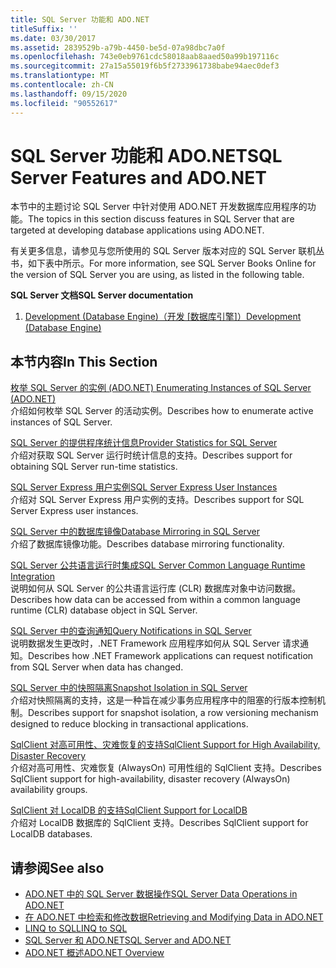 ```yaml
---
title: SQL Server 功能和 ADO.NET
titleSuffix: ''
ms.date: 03/30/2017
ms.assetid: 2839529b-a79b-4450-be5d-07a98dbc7a0f
ms.openlocfilehash: 743e0eb9761cdc58018aab8aaed50a99b197116c
ms.sourcegitcommit: 27a15a55019f6b5f2733961738babe94aec0def3
ms.translationtype: MT
ms.contentlocale: zh-CN
ms.lasthandoff: 09/15/2020
ms.locfileid: "90552617"
---
```

# <a name="sql-server-features-and-adonet"></a><span data-ttu-id="04a5e-102">SQL Server 功能和 ADO.NET</span><span class="sxs-lookup"><span data-stu-id="04a5e-102">SQL Server Features and ADO.NET</span></span>
<span data-ttu-id="04a5e-103">本节中的主题讨论 SQL Server 中针对使用 ADO.NET 开发数据库应用程序的功能。</span><span class="sxs-lookup"><span data-stu-id="04a5e-103">The topics in this section discuss features in SQL Server that are targeted at developing database applications using ADO.NET.</span></span>  
  
 <span data-ttu-id="04a5e-104">有关更多信息，请参见与您所使用的 SQL Server 版本对应的 SQL Server 联机丛书，如下表中所示。</span><span class="sxs-lookup"><span data-stu-id="04a5e-104">For more information, see SQL Server Books Online for the version of SQL Server you are using, as listed in the following table.</span></span>  
  
 <span data-ttu-id="04a5e-105">**SQL Server 文档**</span><span class="sxs-lookup"><span data-stu-id="04a5e-105">**SQL Server documentation**</span></span>  
  
1. <span data-ttu-id="04a5e-106">[Development (Database Engine)（开发 [数据库引擎]）](/previous-versions/sql/sql-server-2008/bb500155(v=sql.100))</span><span class="sxs-lookup"><span data-stu-id="04a5e-106">[Development (Database Engine)](/previous-versions/sql/sql-server-2008/bb500155(v=sql.100))</span></span>  
  
## <a name="in-this-section"></a><span data-ttu-id="04a5e-107">本节内容</span><span class="sxs-lookup"><span data-stu-id="04a5e-107">In This Section</span></span>  
 [<span data-ttu-id="04a5e-108">枚举 SQL Server 的实例 (ADO.NET) </span><span class="sxs-lookup"><span data-stu-id="04a5e-108">Enumerating Instances of SQL Server (ADO.NET)</span></span>](enumerating-instances-of-sql-server.md)  
 <span data-ttu-id="04a5e-109">介绍如何枚举 SQL Server 的活动实例。</span><span class="sxs-lookup"><span data-stu-id="04a5e-109">Describes how to enumerate active instances of SQL Server.</span></span>  
  
 [<span data-ttu-id="04a5e-110">SQL Server 的提供程序统计信息</span><span class="sxs-lookup"><span data-stu-id="04a5e-110">Provider Statistics for SQL Server</span></span>](provider-statistics-for-sql-server.md)  
 <span data-ttu-id="04a5e-111">介绍对获取 SQL Server 运行时统计信息的支持。</span><span class="sxs-lookup"><span data-stu-id="04a5e-111">Describes support for obtaining SQL Server run-time statistics.</span></span>  
  
 [<span data-ttu-id="04a5e-112">SQL Server Express 用户实例</span><span class="sxs-lookup"><span data-stu-id="04a5e-112">SQL Server Express User Instances</span></span>](sql-server-express-user-instances.md)  
 <span data-ttu-id="04a5e-113">介绍对 SQL Server Express 用户实例的支持。</span><span class="sxs-lookup"><span data-stu-id="04a5e-113">Describes support for SQL Server Express user instances.</span></span>  
  
 [<span data-ttu-id="04a5e-114">SQL Server 中的数据库镜像</span><span class="sxs-lookup"><span data-stu-id="04a5e-114">Database Mirroring in SQL Server</span></span>](database-mirroring-in-sql-server.md)  
 <span data-ttu-id="04a5e-115">介绍了数据库镜像功能。</span><span class="sxs-lookup"><span data-stu-id="04a5e-115">Describes database mirroring functionality.</span></span>  
  
 [<span data-ttu-id="04a5e-116">SQL Server 公共语言运行时集成</span><span class="sxs-lookup"><span data-stu-id="04a5e-116">SQL Server Common Language Runtime Integration</span></span>](sql-server-common-language-runtime-integration.md)  
 <span data-ttu-id="04a5e-117">说明如何从 SQL Server 的公共语言运行库 (CLR) 数据库对象中访问数据。</span><span class="sxs-lookup"><span data-stu-id="04a5e-117">Describes how data can be accessed from within a common language runtime (CLR) database object in SQL Server.</span></span>  
  
 [<span data-ttu-id="04a5e-118">SQL Server 中的查询通知</span><span class="sxs-lookup"><span data-stu-id="04a5e-118">Query Notifications in SQL Server</span></span>](query-notifications-in-sql-server.md)  
 <span data-ttu-id="04a5e-119">说明数据发生更改时，.NET Framework 应用程序如何从 SQL Server 请求通知。</span><span class="sxs-lookup"><span data-stu-id="04a5e-119">Describes how .NET Framework applications can request notification from SQL Server when data has changed.</span></span>  
  
 [<span data-ttu-id="04a5e-120">SQL Server 中的快照隔离</span><span class="sxs-lookup"><span data-stu-id="04a5e-120">Snapshot Isolation in SQL Server</span></span>](snapshot-isolation-in-sql-server.md)  
 <span data-ttu-id="04a5e-121">介绍对快照隔离的支持，这是一种旨在减少事务应用程序中的阻塞的行版本控制机制。</span><span class="sxs-lookup"><span data-stu-id="04a5e-121">Describes support for snapshot isolation, a row versioning mechanism designed to reduce blocking in transactional applications.</span></span>  
  
 [<span data-ttu-id="04a5e-122">SqlClient 对高可用性、灾难恢复的支持</span><span class="sxs-lookup"><span data-stu-id="04a5e-122">SqlClient Support for High Availability, Disaster Recovery</span></span>](sqlclient-support-for-high-availability-disaster-recovery.md)  
 <span data-ttu-id="04a5e-123">介绍对高可用性、灾难恢复 (AlwaysOn) 可用性组的 SqlClient 支持。</span><span class="sxs-lookup"><span data-stu-id="04a5e-123">Describes SqlClient support for high-availability, disaster recovery (AlwaysOn) availability groups.</span></span>  
  
 [<span data-ttu-id="04a5e-124">SqlClient 对 LocalDB 的支持</span><span class="sxs-lookup"><span data-stu-id="04a5e-124">SqlClient Support for LocalDB</span></span>](sqlclient-support-for-localdb.md)  
 <span data-ttu-id="04a5e-125">介绍对 LocalDB 数据库的 SqlClient 支持。</span><span class="sxs-lookup"><span data-stu-id="04a5e-125">Describes SqlClient support for LocalDB databases.</span></span>  
  
## <a name="see-also"></a><span data-ttu-id="04a5e-126">请参阅</span><span class="sxs-lookup"><span data-stu-id="04a5e-126">See also</span></span>

- [<span data-ttu-id="04a5e-127">ADO.NET 中的 SQL Server 数据操作</span><span class="sxs-lookup"><span data-stu-id="04a5e-127">SQL Server Data Operations in ADO.NET</span></span>](sql-server-data-operations.md)
- [<span data-ttu-id="04a5e-128">在 ADO.NET 中检索和修改数据</span><span class="sxs-lookup"><span data-stu-id="04a5e-128">Retrieving and Modifying Data in ADO.NET</span></span>](../retrieving-and-modifying-data.md)
- [<span data-ttu-id="04a5e-129">LINQ to SQL</span><span class="sxs-lookup"><span data-stu-id="04a5e-129">LINQ to SQL</span></span>](./linq/index.md)
- [<span data-ttu-id="04a5e-130">SQL Server 和 ADO.NET</span><span class="sxs-lookup"><span data-stu-id="04a5e-130">SQL Server and ADO.NET</span></span>](index.md)
- [<span data-ttu-id="04a5e-131">ADO.NET 概述</span><span class="sxs-lookup"><span data-stu-id="04a5e-131">ADO.NET Overview</span></span>](../ado-net-overview.md)
